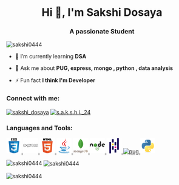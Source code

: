 <h1 align="center">Hi 👋, I'm Sakshi Dosaya</h1>
<h3 align="center">A passionate Student</h3>

<p align="left"> <img src="https://komarev.com/ghpvc/?username=sakshi0444&label=Profile%20views&color=0e75b6&style=flat" alt="sakshi0444" /> </p>

- 🌱 I’m currently learning **DSA**

- 💬 Ask me about **PUG, express, mongo , python , data analysis**

- ⚡ Fun fact **I think I'm Developer**

<h3 align="left">Connect with me:</h3>
<p align="left">
<a href="https://twitter.com/sakshi_dosaya" target="blank"><img align="center" src="https://raw.githubusercontent.com/rahuldkjain/github-profile-readme-generator/master/src/images/icons/Social/twitter.svg" alt="sakshi_dosaya" height="30" width="40" /></a>
<a href="https://instagram.com/s.a.k.s.h.i._24" target="blank"><img align="center" src="https://raw.githubusercontent.com/rahuldkjain/github-profile-readme-generator/master/src/images/icons/Social/instagram.svg" alt="s.a.k.s.h.i._24" height="30" width="40" /></a>
</p>

<h3 align="left">Languages and Tools:</h3>
<p align="left"> <a href="https://www.w3schools.com/css/" target="_blank" rel="noreferrer"> <img src="https://raw.githubusercontent.com/devicons/devicon/master/icons/css3/css3-original-wordmark.svg" alt="css3" width="40" height="40"/> </a> <a href="https://expressjs.com" target="_blank" rel="noreferrer"> <img src="https://raw.githubusercontent.com/devicons/devicon/master/icons/express/express-original-wordmark.svg" alt="express" width="40" height="40"/> </a> <a href="https://www.w3.org/html/" target="_blank" rel="noreferrer"> <img src="https://raw.githubusercontent.com/devicons/devicon/master/icons/html5/html5-original-wordmark.svg" alt="html5" width="40" height="40"/> </a> <a href="https://www.java.com" target="_blank" rel="noreferrer"> <img src="https://raw.githubusercontent.com/devicons/devicon/master/icons/java/java-original.svg" alt="java" width="40" height="40"/> </a> <a href="https://www.mongodb.com/" target="_blank" rel="noreferrer"> <img src="https://raw.githubusercontent.com/devicons/devicon/master/icons/mongodb/mongodb-original-wordmark.svg" alt="mongodb" width="40" height="40"/> </a> <a href="https://nodejs.org" target="_blank" rel="noreferrer"> <img src="https://raw.githubusercontent.com/devicons/devicon/master/icons/nodejs/nodejs-original-wordmark.svg" alt="nodejs" width="40" height="40"/> </a> <a href="https://pandas.pydata.org/" target="_blank" rel="noreferrer"> <img src="https://raw.githubusercontent.com/devicons/devicon/2ae2a900d2f041da66e950e4d48052658d850630/icons/pandas/pandas-original.svg" alt="pandas" width="40" height="40"/> </a> <a href="https://pugjs.org" target="_blank" rel="noreferrer"> <img src="https://cdn.worldvectorlogo.com/logos/pug.svg" alt="pug" width="40" height="40"/> </a> <a href="https://www.python.org" target="_blank" rel="noreferrer"> <img src="https://raw.githubusercontent.com/devicons/devicon/master/icons/python/python-original.svg" alt="python" width="40" height="40"/> </a> </p>

<p><img align="left" src="https://github-readme-stats.vercel.app/api/top-langs?username=sakshi0444&show_icons=true&locale=en&layout=compact" alt="sakshi0444" /></p>

<p>&nbsp;<img align="center" src="https://github-readme-stats.vercel.app/api?username=sakshi0444&show_icons=true&locale=en" alt="sakshi0444" /></p>

<p><img align="center" src="https://github-readme-streak-stats.herokuapp.com/?user=sakshi0444&" alt="sakshi0444" /></p>
